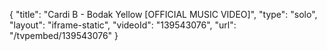 {
    "title": "Cardi B - Bodak Yellow [OFFICIAL MUSIC VIDEO]",
    "type": "solo",
    "layout": "iframe-static",
    "videoId": "139543076",
    "url": "\/tvpembed\/139543076"
}